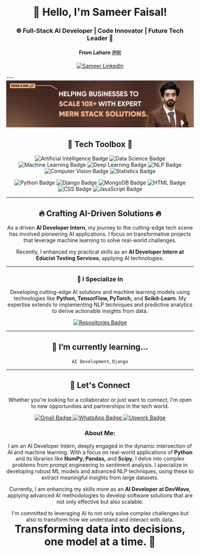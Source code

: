 <h1 align="center">👋 Hello, I'm Sameer Faisal!</h1>
<h3 align="center">🌐 Full-Stack AI Developer | Code Innovator | Future Tech Leader 🚀</h3>
<h4 align="center">From Lahore 🇵🇰</h4>

<p align="center">
  <a href="https://www.linkedin.com/in/sameer-faisal-b62697233/" target="_blank"><img src="https://img.shields.io/badge/LinkedIn-Sameer%20Faisal-blue?style=for-the-badge&logo=linkedin" alt="Sameer LinkedIn"></a>
</p>
---

<div align="center">
  <img src="https://github.com/Sameer051022/Sameer051022/blob/main/Sameer_Banner.jpg" alt="Banner that represents Sameer Faisal">
</div>

<h2 align="center">💼 Tech Toolbox 🧰</h2>

<p align="center">
  <!-- Artificial_Intelligence -->
  <img src="https://img.shields.io/badge/Artificial_Intelligence-4285F4?style=for-the-badge&logo=openai&logoColor=white" alt="Artificial Intelligence Badge"/>
  <!-- Data_Science -->
  <img src="https://img.shields.io/badge/Data_Science-FF6F00?style=for-the-badge&logo=Apache-Spark&logoColor=white" alt="Data Science Badge"/>
  <!-- Machine_Learning -->
  <img src="https://img.shields.io/badge/Machine_Learning-007FFF?style=for-the-badge&logo=TensorFlow&logoColor=white" alt="Machine Learning Badge"/>
  <!-- Deep_Learning -->
  <img src="https://img.shields.io/badge/Deep_Learning-6DB33F?style=for-the-badge&logo=keras&logoColor=white" alt="Deep Learning Badge"/>
  <!-- NLP -->
  <img src="https://img.shields.io/badge/NLP-FFD700?style=for-the-badge&logo=huggingface&logoColor=black" alt="NLP Badge"/>
  <!-- Computer_Vision -->
  <img src="https://img.shields.io/badge/Computer_Vision-E34F26?style=for-the-badge&logo=opencv&logoColor=white" alt="Computer Vision Badge"/>
  <!-- Statistics -->
  <img src="https://img.shields.io/badge/Statistics-DE3163?style=for-the-badge&logo=NumPy&logoColor=white" alt="Statistics Badge"/>
</p>

<p align="center">
  <!-- Python -->
  <img src="https://img.shields.io/badge/Python-3776AB?style=for-the-badge&logo=python&logoColor=white" alt="Python Badge"/>
  <!-- Django -->
  <img src="https://img.shields.io/badge/Django-092E20?style=for-the-badge&logo=django&logoColor=white" alt="Django Badge"/>
  <!-- MongoDB -->
  <img src="https://img.shields.io/badge/MongoDB-47A248?style=for-the-badge&logo=mongodb&logoColor=white" alt="MongoDB Badge"/>
  <!-- HTML -->
  <img src="https://img.shields.io/badge/HTML-E34F26?style=for-the-badge&logo=html5&logoColor=white" alt="HTML Badge"/>
  <!-- CSS -->
  <img src="https://img.shields.io/badge/CSS-1572B6?style=for-the-badge&logo=css3&logoColor=white" alt="CSS Badge"/>
  <!-- JavaScript -->
  <img src="https://img.shields.io/badge/JavaScript-F7DF1E?style=for-the-badge&logo=javascript&logoColor=black" alt="JavaScript Badge"/>
</p>

---

<h2 align="center">🔥 Crafting AI-Driven Solutions 🔥</h2>
<p align="center">
  As a driven <b>AI Developer Intern</b>, my journey to the cutting-edge tech scene has involved pioneering AI applications. I focus on transformative projects that leverage machine learning to solve real-world challenges.
</p>

<p align="center">
  Recently, I enhanced my practical skills as an <b>AI Developer Intern at Educist Testing Services</b>, applying AI technologies.
</p>

---

<h3 align="center">🚀 I Specialize In</h3>
<p align="center">
  Developing cutting-edge AI solutions and machine learning models using technologies like <b>Python, TensorFlow, PyTorch,</b> and <b>Scikit-Learn</b>. My expertise extends to implementing NLP techniques and predictive analytics to derive actionable insights from data.
</p>


<p align="center">
  <a href="https://github.com/Sameer051022?tab=repositories">
    <img src="https://img.shields.io/badge/Check_Out-My_Repositories-green?style=for-the-badge" alt="Repositories Badge"/>
  </a>
</p>

---

<h2 align="center">🌱 I’m currently learning...</h2>
<p align="center">
  <!-- Put things you are learning here -->
  <code>AI Development</code>,
  <code>Django</code>
  <!-- Add more as you like -->
</p>

---

<h2 align="center">🤝 Let's Connect</h2>
<p align="center">
  Whether you're looking for a collaborator or just want to connect, I'm open to new opportunities and partnerships in the tech world.
</p>

<p align="center">
  <!-- Gmail -->
  <a href="mailto:sameerf737@gmail.com">
    <img src="https://img.shields.io/badge/Gmail-Me-D14836?style=for-the-badge&logo=gmail&logoColor=white" alt="Gmail Badge"/>
  </a>
  <!-- WhatsApp -->
  <a href="https://wa.me/+923370413873" target="_blank">
    <img src="https://img.shields.io/badge/WhatsApp-+92 337 0413873-25D366?style=for-the-badge&logo=whatsapp&logoColor=white" alt="WhatsApp Badge"/>
  </a>
  <!-- Upwork -->
  <a href="https://www.upwork.com/freelancers/~01f633fc8f9afbc419" target="_blank">
    <img src="https://img.shields.io/badge/Upwork-Profile-6FDA44?style=for-the-badge&logo=upwork&logoColor=white" alt="Upwork Badge"/>
  </a>
</p>
<h3 align="center">About Me:</h3>
<p align="center">
  I am an AI Developer Intern, deeply engaged in the dynamic intersection of AI and machine learning. With a focus on real-world applications of <b>Python</b> and its libraries like <b>NumPy, Pandas,</b> and <b>Scipy</b>, I delve into complex problems from prompt engineering to sentiment analysis. I specialize in developing robust ML models and advanced NLP techniques, using these to extract meaningful insights from large datasets.
</p>

<p align="center">
  Currently, I am enhancing my skills more as an <b>AI Developer at DevWave</b>, applying advanced AI methodologies to develop software solutions that are not only effective but also scalable.
</p>

<p align="center">
  I'm committed to leveraging AI to not only solve complex challenges but also to transform how we understand and interact with data.
  <br>
  <span style="font-size:2em;"><strong>Transforming data into decisions, one model at a time. 🚀</strong></span>
</p>
